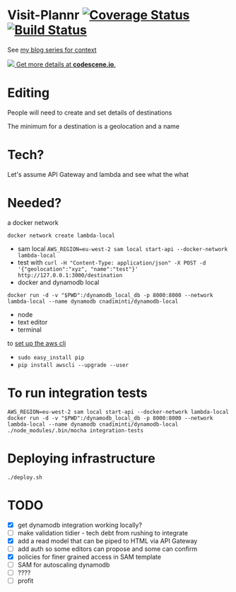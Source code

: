 # Visit-Plannr [![Coverage Status](https://coveralls.io/repos/github/pauldambra/visit-plannr/badge.svg?branch=master)](https://coveralls.io/github/pauldambra/visit-plannr?branch=master) [![Build Status](https://travis-ci.org/pauldambra/visit-plannr.svg?branch=master)](https://travis-ci.org/pauldambra/visit-plannr)

See [my blog series for context](https://pauldambra.github.io/2018/02/serverless-1.html)

[![](https://codescene.io/projects/2900/status.svg) Get more details at **codescene.io**.](https://codescene.io/projects/2900/jobs/latest-successful/results)

# Editing

People will need to create and set details of destinations

The minimum for a destination is a geolocation and a name

# Tech?

Let's assume API Gateway and lambda and see what the what

# Needed?

 a docker network

 `docker network create lambda-local`

 * sam local `AWS_REGION=eu-west-2 sam local start-api --docker-network lambda-local`
 * test with `curl -H "Content-Type: application/json" -X POST -d '{"geolocation":"xyz", "name":"test"}' http://127.0.0.1:3000/destination`
 * docker and dynamodb local

 `docker run -d -v "$PWD":/dynamodb_local_db -p 8000:8000 --network lambda-local --name dynamodb cnadiminti/dynamodb-local`
 * node
 * text editor
 * terminal

 to [set up the aws cli](https://docs.aws.amazon.com/cli/latest/userguide/cli-install-macos.html)

  * `sudo easy_install pip`
  * `pip install awscli --upgrade --user`

# To run integration tests

`AWS_REGION=eu-west-2 sam local start-api --docker-network lambda-local`
`docker run -d -v "$PWD":/dynamodb_local_db -p 8000:8000 --network lambda-local --name dynamodb cnadiminti/dynamodb-local`
`./node_modules/.bin/mocha integration-tests`

# Deploying infrastructure

`./deploy.sh`

# TODO

 - [x] get dynamodb integration working locally?
 - [ ] make validation tidier - tech debt from rushing to integrate
 - [X] add a read model that can be piped to HTML via API Gateway
 - [ ] add auth so some editors can propose and some can confirm
 - [X] policies for finer grained access in SAM template
 - [ ] SAM for autoscaling dynamodb
 - [ ] ????
 - [ ] profit
